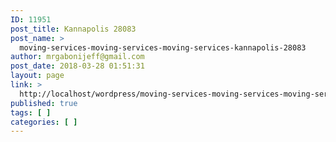 ```yaml
---
ID: 11951
post_title: Kannapolis 28083
post_name: >
  moving-services-moving-services-moving-services-kannapolis-28083
author: mrgabonijeff@gmail.com
post_date: 2018-03-28 01:51:31
layout: page
link: >
  http://localhost/wordpress/moving-services-moving-services-moving-services-kannapolis-28083/
published: true
tags: [ ]
categories: [ ]
---
```

